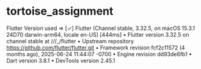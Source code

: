 # tortoise_assignment

Flutter Version used => 
[✓] Flutter (Channel stable, 3.32.5, on macOS 15.3.1 24D70 darwin-arm64, locale en-US) [444ms]
    • Flutter version 3.32.5 on channel stable at /_/_/_/flutter
    • Upstream repository https://github.com/flutter/flutter.git
    • Framework revision fcf2c11572 (4 months ago), 2025-06-24 11:44:07 -0700
    • Engine revision dd93de6fb1
    • Dart version 3.8.1
    • DevTools version 2.45.1
